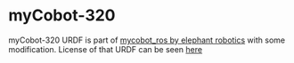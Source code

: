 # myCobot-320

myCobot-320 URDF is part of [mycobot_ros by elephant robotics](https://github.com/elephantrobotics/mycobot_ros) with some modification. License of that URDF can be seen [here](https://github.com/elephantrobotics/mycobot_ros/blob/noetic/mycobot_description/LICENSE)    